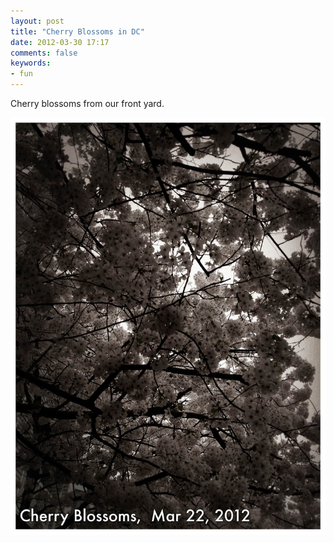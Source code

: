 ```yaml
---
layout: post
title: "Cherry Blossoms in DC"
date: 2012-03-30 17:17
comments: false
keywords:
- fun
---
```

Cherry blossoms from our front yard.



![](/assets/images/2012/2012-03-28/Random-iPhone-4.jpg "Cherry Blossoms" )

